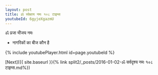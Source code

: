```yaml
---
layout: post
title: ॐ स्वेक्षाय नमः १०८ टाइम्स
youtubeId: 6gyjeXgazmU
---
```

 
 
 ॐ प्रजा भीजय नमः  
 
 -  नागरिकों का बीज कौन है 
 
  
 
  
 
 
 
 
 
 


{% include youtubePlayer.html id=page.youtubeId %}
 
[Next]({{ site.baseurl }}{% link  split2/_posts/2016-01-02-ॐ सर्वदृश्य नमः १०८ टाइम्स.md%})
 
